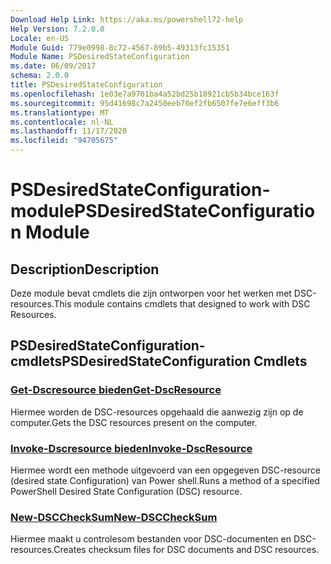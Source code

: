 ```yaml
---
Download Help Link: https://aka.ms/powershell72-help
Help Version: 7.2.0.0
Locale: en-US
Module Guid: 779e0998-8c72-4567-89b5-49313fc15351
Module Name: PSDesiredStateConfiguration
ms.date: 06/09/2017
schema: 2.0.0
title: PSDesiredStateConfiguration
ms.openlocfilehash: 1e03e7a9701ba4a52bd25b18921cb5b34bce163f
ms.sourcegitcommit: 95d41698c7a2450eeb70ef2fb6507fe7e6eff3b6
ms.translationtype: MT
ms.contentlocale: nl-NL
ms.lasthandoff: 11/17/2020
ms.locfileid: "94705675"
---
```

# <span data-ttu-id="56f91-102">PSDesiredStateConfiguration-module</span><span class="sxs-lookup"><span data-stu-id="56f91-102">PSDesiredStateConfiguration Module</span></span>

## <span data-ttu-id="56f91-103">Description</span><span class="sxs-lookup"><span data-stu-id="56f91-103">Description</span></span>
<span data-ttu-id="56f91-104">Deze module bevat cmdlets die zijn ontworpen voor het werken met DSC-resources.</span><span class="sxs-lookup"><span data-stu-id="56f91-104">This module contains cmdlets that designed to work with DSC Resources.</span></span>

## <span data-ttu-id="56f91-105">PSDesiredStateConfiguration-cmdlets</span><span class="sxs-lookup"><span data-stu-id="56f91-105">PSDesiredStateConfiguration Cmdlets</span></span>

### [<span data-ttu-id="56f91-106">Get-Dscresource bieden</span><span class="sxs-lookup"><span data-stu-id="56f91-106">Get-DscResource</span></span>](Get-DscResource.md)
<span data-ttu-id="56f91-107">Hiermee worden de DSC-resources opgehaald die aanwezig zijn op de computer.</span><span class="sxs-lookup"><span data-stu-id="56f91-107">Gets the DSC resources present on the computer.</span></span>

### [<span data-ttu-id="56f91-108">Invoke-Dscresource bieden</span><span class="sxs-lookup"><span data-stu-id="56f91-108">Invoke-DscResource</span></span>](Invoke-DscResource.md)
<span data-ttu-id="56f91-109">Hiermee wordt een methode uitgevoerd van een opgegeven DSC-resource (desired state Configuration) van Power shell.</span><span class="sxs-lookup"><span data-stu-id="56f91-109">Runs a method of a specified PowerShell Desired State Configuration (DSC) resource.</span></span>

### [<span data-ttu-id="56f91-110">New-DSCCheckSum</span><span class="sxs-lookup"><span data-stu-id="56f91-110">New-DSCCheckSum</span></span>](New-DSCCheckSum.md)
<span data-ttu-id="56f91-111">Hiermee maakt u controlesom bestanden voor DSC-documenten en DSC-resources.</span><span class="sxs-lookup"><span data-stu-id="56f91-111">Creates checksum files for DSC documents and DSC resources.</span></span>

